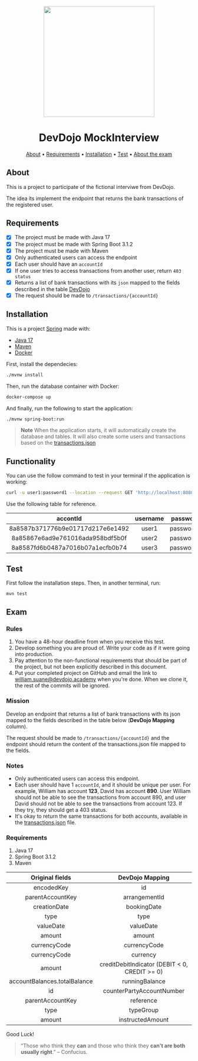 <h3 align="center"><img src="https://github.com/RydelMorgan/SpringBoot2/assets/16851853/977b33a3-d832-4769-ba01-b0f3500187a4" width=300 height=300></h3>

<h1 align="center">DevDojo MockInterview</h1>

<p align="center">
  <a href="#about">About</a> •
  <a href="#requirements">Requirements</a> •
  <a href="#installation">Installation</a> •
  <a href="#test">Test</a> •
  <a href="#exam">About the exam</a>
</p>

## About

This is a project to participate of the fictional interviwe from DevDojo.

The idea its implement the endpoint that returns the bank transactions of the registered user. 

## Requirements

- [x] The project must be made with Java 17
- [x] The project must be made with Spring Boot 3.1.2
- [x] The project must be made with Maven
- [x] Only authenticated users can access the endpoint
- [x] Each user should have an `accountId`
- [x] If one user tries to access transactions from another user, return `403 status`
- [x] Returns a list of bank transactions with its `json` mapped to the fields described in the table <a href="#exam">DevDojo</a>
- [x] The request should be made to `/transactions/{accountId}`

## Installation

This is a project [Spring](https://spring.io/projects/spring-boot) made with:
- [Java 17](https://www.oracle.com/java/technologies/javase/jdk17-archive-downloads.html)
- [Maven](https://maven.apache.org)
- [Docker](https://www.docker.com)

First, install the dependecies:

```bash
./mvnw install
```

Then, run the database container with Docker:

```bash
docker-compose up
```

And finally, run the following to start the application:

```bash
./mvnw spring-boot:run
```

> **Note**
> When the application starts, it will automatically create the database and tables.
> It will also create some users and transactions based on the [transactions.json](/src/main/resources/transactions.json)

## Functionality

You can use the follow command to test in your terminal if the application is working:
```bash
curl -u user1:password1 --location --request GET 'http://localhost:8080/transactions/8a8587b371776b9e01717d217e6e1492'
```

Use the following table for reference.

|             accontId             | username |  password |
|:--------------------------------:|:--------:|:---------:|
| 8a8587b371776b9e01717d217e6e1492 |   user1  | password1 |
| 8a85867e6ad9e761016ada958bdf5b0f |   user2  | password2 |
| 8a8587fd6b0487a7016b07a1ecfb0b74 |   user3  | password3 |

## Test

First follow the installation steps. 
Then, in another terminal, run:

```bash
mvn test
```


## Exam

### Rules

1.	You have a 48-hour deadline from when you receive this test. 
1.	Develop something you are proud of. Write your code as if it were going into production. 
1.	Pay attention to the non-functional requirements that should be part of the project, but not been explicitly described in this document.
1.	Put your completed project on GitHub and email the link to  william.suane@devdojo.academy when you're done. When we clone it, the rest of the commits will be ignored.

### Mission

Develop an endpoint that returns a list of bank transactions with its json mapped to the fields described in the table below (**DevDojo Mapping** column).

The request should be made to `/transactions/{accountId}` and the endpoint should return the content of the transactions.json file mapped to the fields.

### Notes

-	Only authenticated users can access this endpoint. 
-	Each user should have 1 `accountId`, and it should be unique per user. For example, William has account **123**, David has account **890**. User William should not be able to see the transactions from account 890, and user David should not be able to see the transactions from account 123. If they try, they should get a 403 status. 
-	It's okay to return the same transactions for both accounts, available in the [transactions.json](/src/main/resources/transactions.json) file.


### Requirements
	
1.	Java 17
1.	Spring Boot 3.1.2
1.	Maven



|          Original fields        |                    DevDojo Mapping                  |
|:-----------------------------------:|:-------------------------------------------------------:|
|              encodedKey             |                            id                           |
|           parentAccountKey          |                       arrangementId                     |
|             creationDate            |                        bookingDate                      |
|                 type                |                           type                          |
|               valueDate             |                         valueDate                       |
|                amount               |                          amount                         |
|             currencyCode            |                       currencyCode                      |
|             currencyCode            |                         currency                        |
|                amount               |     creditDebitIndicator  (DEBIT   < 0, CREDIT >= 0)    |
|     accountBalances.totalBalance    |                      runningBalance                     |
|                  id                 |                 counterPartyAccountNumber               |
|           parentAccountKey          |                         reference                       |
|                 type                |                         typeGroup                       |
|                amount               |                     instructedAmount                    |



Good Luck!

> “Those who think they **can** and those who think they **can't are both usually right**.” – Confucius.
